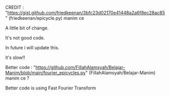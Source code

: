 CREDIT : "https://gist.github.com/friedkeenan/3bfc23d02170e41448a2a6f8ec28ac85"
(friedkeenan/epicycle.py) manim ce



A little bit of change.

It's not good code.

In future i will update this.

it's slow!!

Better code : "https://github.com/FillahAlamsyah/Belajar-Manim/blob/main/fourier_epicycles.py" 
(FillahAlamsyah/Belajar-Manim) manim ce ?

Better code is using Fast Fourier Transform
